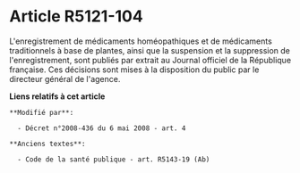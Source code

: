 # Article R5121-104

L'enregistrement de médicaments homéopathiques et de médicaments traditionnels à base de plantes, ainsi que la suspension et
la suppression de l'enregistrement, sont publiés par extrait au Journal officiel de la République française. Ces décisions
sont mises à la disposition du public par le directeur général de l'agence.

**Liens relatifs à cet article**

	**Modifié par**:

	  - Décret n°2008-436 du 6 mai 2008 - art. 4

	**Anciens textes**:

	  - Code de la santé publique - art. R5143-19 (Ab)
